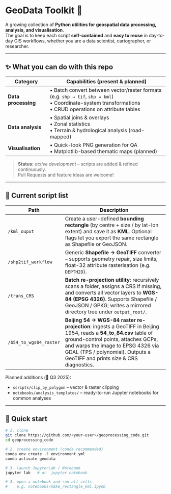 # GeoData Toolkit 🚀

A growing collection of **Python utilities for geospatial data processing, analysis, and visualisation**.  
The goal is to keep each script **self-contained** and **easy to reuse** in day-to-day GIS workflows, whether you are a data scientist, cartographer, or researcher.

---

## ✨ What you can do with this repo

| Category | Capabilities (present & planned) |
|----------|----------------------------------|
| **Data processing** | • Batch convert between vector/raster formats (e.g. `shp → tif`, `shp ↔ kml`) <br>• Coordinate-system transformations <br>• CRUD operations on attribute tables |
| **Data analysis**   | • Spatial joins & overlays <br>• Zonal statistics <br>• Terrain & hydrological analysis (road-mapped) |
| **Visualisation**   | • Quick-look PNG generation for QA <br>• Matplotlib-based thematic maps (planned) |

> **Status:** _active development_ – scripts are added & refined continuously.  
> Pull Requests and feature ideas are welcome!

---

## 📂 Current script list

| Path | Description |
|------|-------------|
| `/kml_ouput` | Create a user-defined **bounding rectangle** (by centre + size / by lat-lon extent) and save it as **KML**.  Optional flags let you export the same rectangle as Shapefile or GeoJSON. |
| `/shp2tif_workflow` | Generic **Shapefile → GeoTIFF** converter – supports geometry repair, size limits, float-32 attribute rasterisation (e.g. `DEPTH2D`). |
| `/trans_CRS` | **Batch re-projection utility**: recursively scans a folder, assigns a CRS if missing, and converts all vector layers to **WGS-84 (EPSG 4326)**. Supports Shapefile / GeoJSON / GPKG; writes a mirrored directory tree under `output_root/`. |
| `/b54_to_wgs84_raster` | **Beijing 54 → WGS-84 raster re-projection**: ingests a GeoTIFF in Beijing 1954, reads a **54_to_84.csv** table of ground-control points, attaches GCPs, and warps the image to EPSG 4326 via GDAL (TPS / polynomial). Outputs a GeoTIFF and prints size & CRS diagnostics. |

Planned additions (📅 Q3 2025):

* `scripts/clip_by_polygon` – vector & raster clipping
* `notebooks/analysis_templates/` – ready-to-run Jupyter notebooks for common analyses

---

## 🔧 Quick start

```bash
# 1. clone
git clone https://github.com/<your-user>/geoprocessing_code.git
cd geoprocessing_code

# 2. create environment (conda recommended)
conda env create -f environment.yml
conda activate geodata

# 3. launch JupyterLab / Notebook
jupyter lab   # or  jupyter notebook

# 4. open a notebook and run all cells
#    e.g. notebooks/make_rectangle_kml.ipynb

